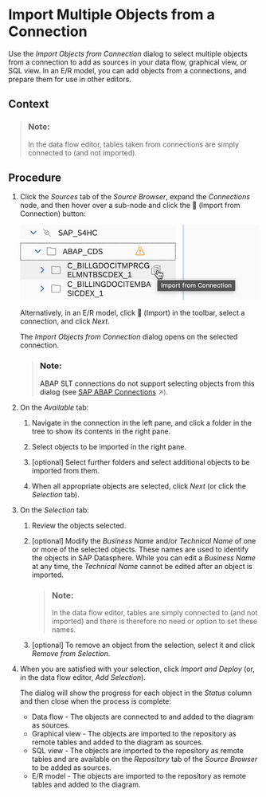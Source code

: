 <!-- loioe720b1383b154bd6b0aac64baf52a10b -->

<link rel="stylesheet" type="text/css" href="css/sap-icons.css"/>

# Import Multiple Objects from a Connection

Use the *Import Objects from Connection* dialog to select multiple objects from a connection to add as sources in your data flow, graphical view, or SQL view. In an E/R model, you can add objects from a connections, and prepare them for use in other editors.



<a name="loioe720b1383b154bd6b0aac64baf52a10b__context_hbr_k4y_jsb"/>

## Context

> ### Note:  
> In the data flow editor, tables taken from connections are simply connected to \(and not imported\).



<a name="loioe720b1383b154bd6b0aac64baf52a10b__steps_qjw_4c4_ppb"/>

## Procedure

1.  Click the *Sources* tab of the *Source Browser*, expand the *Connections* node, and then hover over a sub-node and click the <span class="FPA-icons"></span> \(Import from Connection\) button:

    ![](images/Import_from_Connection_326e799.png)

    Alternatively, in an E/R model, click <span class="FPA-icons"></span> \(Import\) in the toolbar, select a connection, and click *Next*.

    The *Import Objects from Connection* dialog opens on the selected connection.

    > ### Note:  
    > ABAP SLT connections do not support selecting objects from this dialog \(see [SAP ABAP Connections](https://help.sap.com/viewer/9f36ca35bc6145e4acdef6b4d852d560/DEV_CURRENT/en-US/a75c1aacf951449ba3b740c7e46da3a9.html "Use an SAP ABAP connection to access data from SAP ABAP on-premise systems through RFC or to access data from cloud source systems such as SAP S/4HANA Cloud through Web Socket RFC.") :arrow_upper_right:\).

2.  On the *Available* tab:

    1.  Navigate in the connection in the left pane, and click a folder in the tree to show its contents in the right pane.

    2.  Select objects to be imported in the right pane.

    3.  \[optional\] Select further folders and select additional objects to be imported from them.

    4.  When all appropriate objects are selected, click *Next* \(or click the *Selection* tab\).


3.  On the *Selection* tab:

    1.  Review the objects selected.

    2.  \[optional\] Modify the *Business Name* and/or *Technical Name* of one or more of the selected objects. These names are used to identify the objects in SAP Datasphere. While you can edit a *Business Name* at any time, the *Technical Name* cannot be edited after an object is imported.

        > ### Note:  
        > In the data flow editor, tables are simply connected to \(and not imported\) and there is therefore no need or option to set these names.

    3.  \[optional\] To remove an object from the selection, select it and click *Remove from Selection*.


4.  When you are satisfied with your selection, click *Import and Deploy* \(or, in the data flow editor, *Add Selection*\).

    The dialog will show the progress for each object in the *Status* column and then close when the process is complete:

    -   Data flow - The objects are connected to and added to the diagram as sources.
    -   Graphical view - The objects are imported to the repository as remote tables and added to the diagram as sources.
    -   SQL view - The objects are imported to the repository as remote tables and are available on the *Repository* tab of the *Source Browser* to be added as sources.
    -   E/R model - The objects are imported to the repository as remote tables and added to the diagram.


